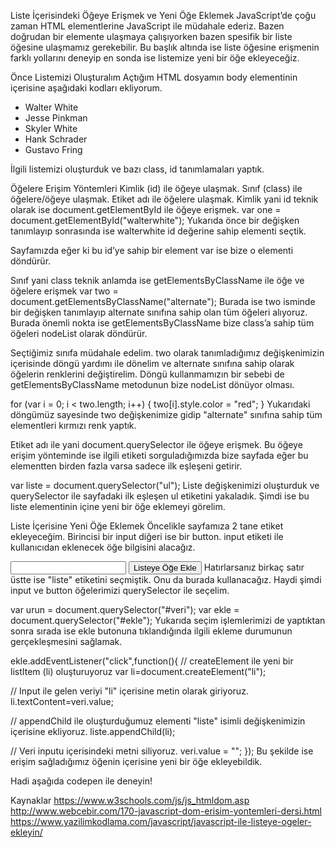 Liste İçerisindeki Öğeye Erişmek ve Yeni Öğe Eklemek
JavaScript’de çoğu zaman HTML elementlerine JavaScript ile müdahale ederiz. Bazen doğrudan bir elemente ulaşmaya çalışıyorken bazen spesifik bir liste öğesine ulaşmamız gerekebilir. Bu başlık altında ise liste öğesine erişmenin farklı yollarını deneyip en sonda ise listemize yeni bir öğe ekleyeceğiz.

Önce Listemizi Oluşturalım
Açtığım HTML dosyamın body elementinin içerisine aşağıdaki kodları ekliyorum.

<ul class="liste">
  <li id="walterwhite">Walter White</li>
  <li class="alternate">Jesse Pinkman</li>
  <li>Skyler White</li>
  <li class="alternate">Hank Schrader</li>
  <li>Gustavo Fring</l>
</ul>
İlgili listemizi oluşturduk ve bazı class, id tanımlamaları yaptık.

Öğelere Erişim Yöntemleri
Kimlik (id) ile öğeye ulaşmak.
Sınıf (class) ile öğelere/öğeye ulaşmak.
Etiket adı ile öğelere ulaşmak.
Kimlik yani id teknik olarak ise document.getElementById ile öğeye erişmek.
var one = document.getElementById("walterwhite");
Yukarıda önce bir değişken tanımlayıp sonrasında ise walterwhite id değerine sahip elementi seçtik.

Sayfamızda eğer ki bu id’ye sahip bir element var ise bize o elementi döndürür.

Sınıf yani class teknik anlamda ise getElementsByClassName ile öğe ve öğelere erişmek
var two  = document.getElementsByClassName("alternate");
Burada ise two isminde bir değişken tanımlayıp alternate sınıfına sahip olan tüm öğeleri alıyoruz. Burada önemli nokta ise getElementsByClassName bize class’a sahip tüm öğeleri nodeList olarak döndürür.

Seçtiğimiz sınıfa müdahale edelim.
two olarak tanımladığımız değişkenimizin içerisinde döngü yardımı ile dönelim ve alternate sınıfına sahip olarak öğelerin renklerini değiştirelim. Döngü kullanmamızın bir sebebi de getElementsByClassName metodunun bize nodeList dönüyor olması.

for (var i = 0; i < two.length; i++) { 
     two[i].style.color  = "red"; 
}
Yukarıdaki döngümüz sayesinde two değişkenimize gidip "alternate" sınıfına sahip tüm elementleri kırmızı renk yaptık.

Etiket adı ile yani document.querySelector ile öğeye erişmek.
Bu öğeye erişim yönteminde ise ilgili etiketi sorguladığımızda bize sayfada eğer bu elementten birden fazla varsa sadece ilk eşleşeni getirir.

var liste = document.querySelector("ul");
Liste değişkenimizi oluşturduk ve querySelector ile sayfadaki ilk eşleşen ul etiketini yakaladık. Şimdi ise bu liste elementinin içine yeni bir öğe eklemeyi görelim.

Liste İçerisine Yeni Öğe Eklemek
Öncelikle sayfamıza 2 tane etiket ekleyeceğim. Birincisi bir input diğeri ise bir button. input etiketi ile kullanıcıdan eklenecek öğe bilgisini alacağız.

<input type="text" id="veri">
<button id="ekle">Listeye Öğe Ekle</button>
Hatırlarsanız birkaç satır üstte ise "liste" etiketini seçmiştik. Onu da burada kullanacağız. Haydi şimdi input ve button öğelerimizi querySelector ile seçelim.

var urun = document.querySelector("#veri"); 
var ekle = document.querySelector("#ekle");
Yukarıda seçim işlemlerimizi de yaptıktan sonra sırada ise ekle butonuna tıklandığında ilgili ekleme durumunun gerçekleşmesini sağlamak.

ekle.addEventListener("click",function(){
  // createElement ile yeni bir listItem (li) oluşturuyoruz
  var li=document.createElement("li"); 
  
  // Input ile gelen veriyi "li" içerisine metin olarak giriyoruz.
  li.textContent=veri.value; 
  
  // appendChild ile oluşturduğumuz elementi "liste" isimli değişkenimizin içerisine ekliyoruz.
  liste.appendChild(li);
              
  // Veri inputu içerisindeki metni siliyoruz.
  veri.value = "";
});
Bu şekilde ise erişim sağladığımız öğenin içerisine yeni bir öğe ekleyebildik.

Hadi aşağıda codepen ile deneyin!



Kaynaklar
https://www.w3schools.com/js/js_htmldom.asp
http://www.webcebir.com/170-javascript-dom-erisim-yontemleri-dersi.html
https://www.yazilimkodlama.com/javascript/javascript-ile-listeye-ogeler-ekleyin/